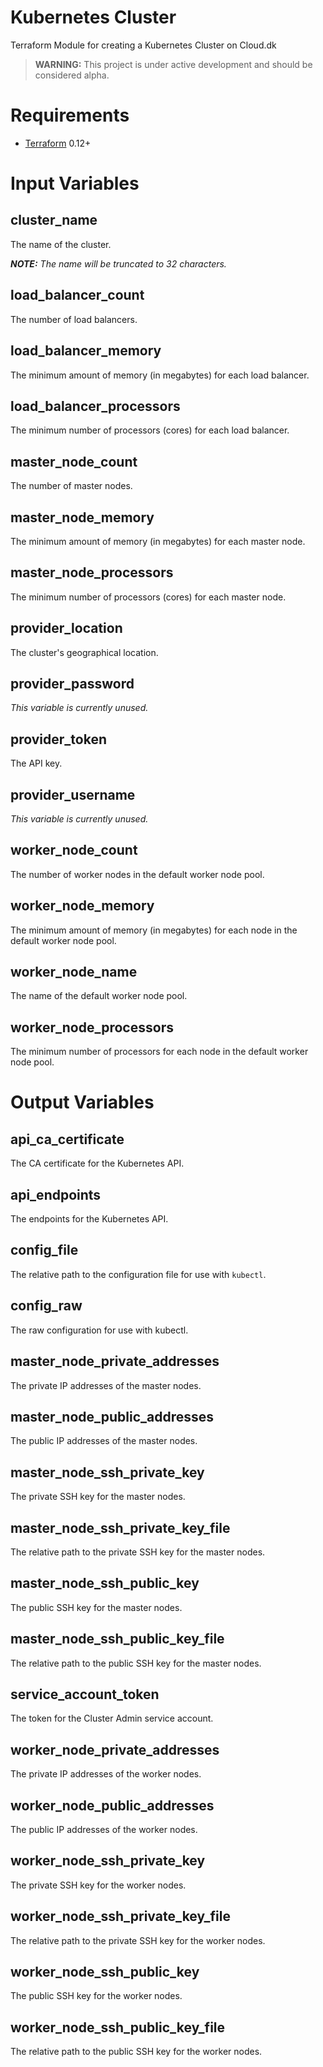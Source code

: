# Kubernetes Cluster
Terraform Module for creating a Kubernetes Cluster on Cloud.dk

> **WARNING:** This project is under active development and should be considered alpha.

# Requirements
- [Terraform](https://www.terraform.io/downloads.html) 0.12+

# Input Variables

## cluster_name
The name of the cluster.

_**NOTE:** The name will be truncated to 32 characters._

## load_balancer_count
The number of load balancers.

## load_balancer_memory
The minimum amount of memory (in megabytes) for each load balancer.

## load_balancer_processors
The minimum number of processors (cores) for each load balancer.

## master_node_count
The number of master nodes.

## master_node_memory
The minimum amount of memory (in megabytes) for each master node.

## master_node_processors
The minimum number of processors (cores) for each master node.

## provider_location
The cluster's geographical location.

## provider_password
_This variable is currently unused._

## provider_token
The API key.

## provider_username
_This variable is currently unused._

## worker_node_count
The number of worker nodes in the default worker node pool.

## worker_node_memory
The minimum amount of memory (in megabytes) for each node in the default worker node pool.

## worker_node_name
The name of the default worker node pool.

## worker_node_processors
The minimum number of processors for each node in the default worker node pool.

# Output Variables

## api_ca_certificate
The CA certificate for the Kubernetes API.

## api_endpoints
The endpoints for the Kubernetes API.

## config_file
The relative path to the configuration file for use with `kubectl`.

## config_raw
The raw configuration for use with kubectl.

## master_node_private_addresses
The private IP addresses of the master nodes.

## master_node_public_addresses
The public IP addresses of the master nodes.

## master_node_ssh_private_key
The private SSH key for the master nodes.

## master_node_ssh_private_key_file
The relative path to the private SSH key for the master nodes.

## master_node_ssh_public_key
The public SSH key for the master nodes.

## master_node_ssh_public_key_file
The relative path to the public SSH key for the master nodes.

## service_account_token
The token for the Cluster Admin service account.

## worker_node_private_addresses
The private IP addresses of the worker nodes.

## worker_node_public_addresses
The public IP addresses of the worker nodes.

## worker_node_ssh_private_key
The private SSH key for the worker nodes.

## worker_node_ssh_private_key_file
The relative path to the private SSH key for the worker nodes.

## worker_node_ssh_public_key
The public SSH key for the worker nodes.

## worker_node_ssh_public_key_file
The relative path to the public SSH key for the worker nodes.
